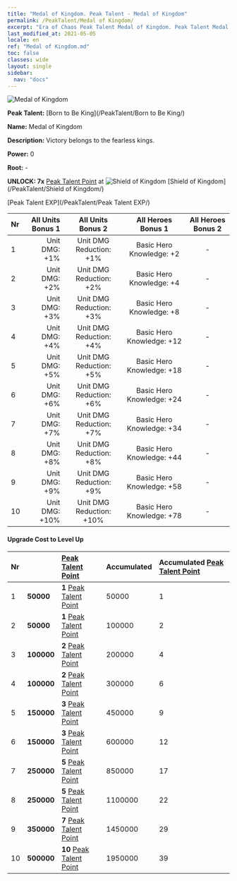 ```yaml
---
title: "Medal of Kingdom. Peak Talent - Medal of Kingdom"
permalink: /PeakTalent/Medal of Kingdom/
excerpt: "Era of Chaos Peak Talent Medal of Kingdom. Peak Talent Medal of Kingdom. Medal of Kingdom"
last_modified_at: 2021-05-05
locale: en
ref: "Medal of Kingdom.md"
toc: false
classes: wide
layout: single
sidebar:
  nav: "docs"
---
```


  ![Medal of Kingdom](/images/pt/talent_4403.png)

  **Peak Talent:** [Born to Be King](/PeakTalent/Born to Be King/)

  **Name:** Medal of Kingdom

  **Description:** Victory belongs to the fearless kings.

  **Power:** 0

  **Root:** -

  **UNLOCK: 7x** [Peak Talent Point](/Items/con_934/) at ![Shield of Kingdom](/images/pt/talent_4402.png) [Shield of Kingdom](/PeakTalent/Shield of Kingdom/)

  [Peak Talent EXP](/PeakTalent/Peak Talent EXP/)

  | Nr | All Units Bonus 1 | All Units Bonus 2 | All Heroes Bonus 1 | All Heroes Bonus 2 |
  |:---|--------------:|:-------------:|:-------------:|:-------------:|
  | 1 | Unit DMG: +1% | Unit DMG Reduction: +1% | Basic Hero Knowledge: +2 | - |
  | 2 | Unit DMG: +2% | Unit DMG Reduction: +2% | Basic Hero Knowledge: +4 | - |
  | 3 | Unit DMG: +3% | Unit DMG Reduction: +3% | Basic Hero Knowledge: +8 | - |
  | 4 | Unit DMG: +4% | Unit DMG Reduction: +4% | Basic Hero Knowledge: +12 | - |
  | 5 | Unit DMG: +5% | Unit DMG Reduction: +5% | Basic Hero Knowledge: +18 | - |
  | 6 | Unit DMG: +6% | Unit DMG Reduction: +6% | Basic Hero Knowledge: +24 | - |
  | 7 | Unit DMG: +7% | Unit DMG Reduction: +7% | Basic Hero Knowledge: +34 | - |
  | 8 | Unit DMG: +8% | Unit DMG Reduction: +8% | Basic Hero Knowledge: +44 | - |
  | 9 | Unit DMG: +9% | Unit DMG Reduction: +9% | Basic Hero Knowledge: +58 | - |
  | 10 | Unit DMG: +10% | Unit DMG Reduction: +10% | Basic Hero Knowledge: +78 | - |


#### Upgrade Cost to Level Up

  | Nr | <i class="fas fa-coins"/> | [Peak Talent Point](/Items/con_934/) | Accumulated <i class="fas fa-coins"/> | Accumulated [Peak Talent Point](/Items/con_934/) |
  |:---|:--------------|:-------------|:-------------|:-------------|
  | 1 | **50000** | **1** [Peak Talent Point](/Items/con_934/) | 50000 | 1 |
  | 2 | **50000** | **1** [Peak Talent Point](/Items/con_934/) | 100000 | 2 |
  | 3 | **100000** | **2** [Peak Talent Point](/Items/con_934/) | 200000 | 4 |
  | 4 | **100000** | **2** [Peak Talent Point](/Items/con_934/) | 300000 | 6 |
  | 5 | **150000** | **3** [Peak Talent Point](/Items/con_934/) | 450000 | 9 |
  | 6 | **150000** | **3** [Peak Talent Point](/Items/con_934/) | 600000 | 12 |
  | 7 | **250000** | **5** [Peak Talent Point](/Items/con_934/) | 850000 | 17 |
  | 8 | **250000** | **5** [Peak Talent Point](/Items/con_934/) | 1100000 | 22 |
  | 9 | **350000** | **7** [Peak Talent Point](/Items/con_934/) | 1450000 | 29 |
  | 10 | **500000** | **10** [Peak Talent Point](/Items/con_934/) | 1950000 | 39 |
